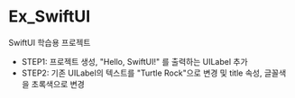 # Ex_SwiftUI
SwiftUI 학습용 프로젝트

- STEP1: 프로젝트 생성, "Hello, SwiftUI!" 를 출력하는 UILabel 추가
- STEP2: 기존 UILabel의 텍스트를 "Turtle Rock"으로 변경 및 title 속성, 글꼴색을 초록색으로 변경
